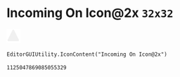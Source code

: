 # Incoming On Icon@2x `32x32`
<img src="/img/Incoming%20On%20Icon@2x.png" width=32 height=32>

``` CSharp
EditorGUIUtility.IconContent("Incoming On Icon@2x")
```
```
1125047869085055329
```
